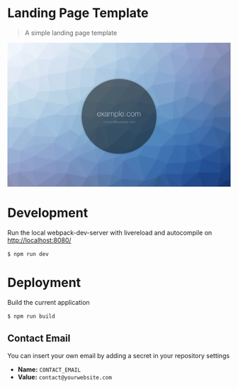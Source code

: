 Landing Page Template
===========
> A simple landing page template

![screenshot](screenshot.jpeg)

# Development
Run the local webpack-dev-server with livereload and autocompile on [http://localhost:8080/](http://localhost:8080/)
```sh
$ npm run dev
```
# Deployment
Build the current application
```sh
$ npm run build
```
## Contact Email
You can insert your own email by adding a secret in your repository settings
- <b>Name:</b> `CONTACT_EMAIL`
- <b>Value:</b> `contact@yourwebsite.com`
